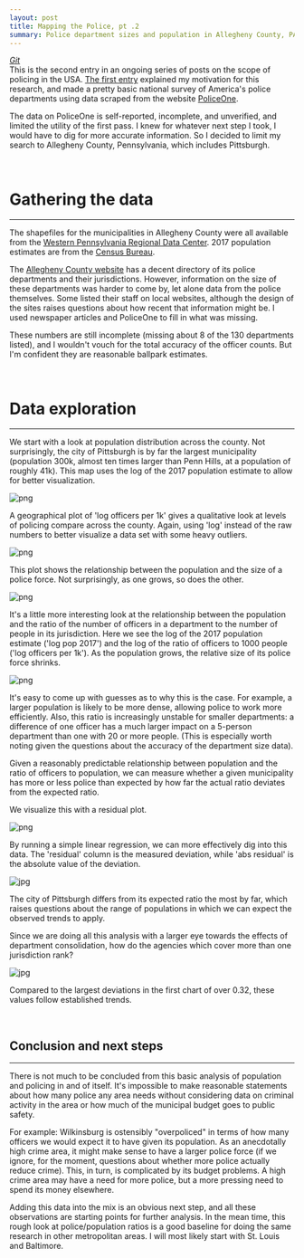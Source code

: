 ```yaml
---
layout: post
title: Mapping the Police, pt .2
summary: Police department sizes and population in Allegheny County, PA
---
```

_[Git](https://github.com/afriedman412/police_mapping_ag_county)_   
This is the second entry in an ongoing series of posts on the scope of policing in the USA. [The first entry](https://afriedman412.github.io/Mapping-the-Police-v1.0/) explained my motivation for this research, and made a pretty basic national survey of America's police departments using data scraped from the website [PoliceOne](http://www.policeone.com).

The data on PoliceOne is self-reported, incomplete, and unverified, and limited the utility of the first pass. I knew for whatever next step I took, I would have to dig for more accurate information. So I decided to limit my search to Allegheny County, Pennsylvania, which includes Pittsburgh.

<br>

# Gathering the data
---
The shapefiles for the municipalities in Allegheny County were all available from the [Western Pennsylvania Regional Data Center](https://data.wprdc.org/dataset/allegheny-county-municipal-boundaries). 2017 population estimates are from the [Census Bureau](https://factfinder.census.gov/faces/nav/jsf/pages/index.xhtml).

The [Allegheny County website](http://www.alleghenycounty.us/emergency-services/police-departments.aspx) has a decent directory of its police departments and their jurisdictions. However, information on the size of these departments was harder to come by, let alone data from the police themselves. Some listed their staff on local websites, although the design of the sites raises questions about how recent that information might be. I used newspaper articles and PoliceOne to fill in what was missing. 

These numbers are still incomplete (missing about 8 of the 130 departments listed), and I wouldn't vouch for the total accuracy of the officer counts. But I'm confident they are reasonable ballpark estimates.

<br>

# Data exploration
---
We start with a look at population distribution across the county. Not surprisingly, the city of Pittsburgh is by far the largest municipality (population 300k, almost ten times larger than Penn Hills, at a population of roughly 41k). This map uses the log of the 2017 population estimate to allow for better visualization.

![png](../images/technical%20notebook_files/technical%20notebook_23_0.png)

A geographical plot of 'log officers per 1k' gives a qualitative look at levels of policing compare across the county. Again, using 'log' instead of the raw numbers to better visualize a data set with some heavy outliers.

![png](../images/technical%20notebook_files/technical%20notebook_27_0.png)

This plot shows the relationship between the population and the size of a police force. Not surprisingly, as one grows, so does the other. 

![png](../images/technical%20notebook_files/technical%20notebook_29_0.png)

It's a little more interesting look at the relationship between the population and the ratio of the number of officers in a department to the number of people in its jurisdiction. Here we see the log of the 2017 population estimate ('log pop 2017') and the log of the ratio of officers to 1000 people ('log officers per 1k'). As the population grows, the relative size of its police force shrinks.

![png](../images/technical%20notebook_files/technical%20notebook_31_0.png)

It's easy to come up with guesses as to why this is the case. For example, a larger population is likely to be more dense, allowing police to work more efficiently. Also, this ratio is increasingly unstable for smaller departments: a difference of one officer has a much larger impact on a 5-person department than one with 20 or more people. (This is especially worth noting given the questions about the accuracy of the department size data).

Given a reasonably predictable relationship between population and the ratio of officers to population, we can measure whether a given municipality has more or less police than expected by how far the actual ratio deviates from the expected ratio.

We visualize this with a residual plot.

![png](../images/technical%20notebook_files/technical%20notebook_33_0.png)

By running a simple linear regression, we can more effectively dig into this data. The 'residual' column is the measured deviation, while 'abs residual' is the absolute value of the deviation.

![jpg](../images/technical%20notebook_files/residual_plot.jpg)

The city of Pittsburgh differs from its expected ratio the most by far, which raises questions about the range of populations in which we can expect the observed trends to apply. 

Since we are doing all this analysis with a larger eye towards the effects of department consolidation, how do the agencies which cover more than one jurisdiction rank?

![jpg](../images/technical%20notebook_files/resid_plot_jurisdictions.jpg)

Compared to the largest deviations in the first chart of over 0.32, these values follow established trends.

<br>

## Conclusion and next steps
---
There is not much to be concluded from this basic analysis of population and policing in and of itself. It's impossible to make reasonable statements about how many police any area needs without considering data on criminal activity in the area or how much of the municipal budget goes to public safety.

For example: Wilkinsburg is ostensibly "overpoliced" in terms of how many officers we would expect it to have given its population. As an anecdotally high crime area, it might make sense to have a larger police force (if we ignore, for the moment, questions about whether more police actually reduce crime). This, in turn, is complicated by its budget problems. A high crime area may have a need for more police, but a more pressing need to spend its money elsewhere.

Adding this data into the mix is an obvious next step, and all these observations are starting points for further analysis. In the mean time, this rough look at police/population ratios is a good baseline for doing the same research in other metropolitan areas. I will most likely start with St. Louis and Baltimore.
